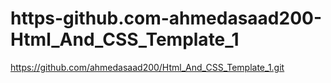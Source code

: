 # https-github.com-ahmedasaad200-Html_And_CSS_Template_1
https://github.com/ahmedasaad200/Html_And_CSS_Template_1.git

